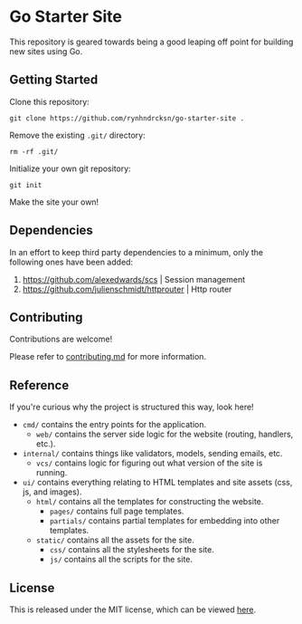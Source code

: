 # Go Starter Site

This repository is geared towards being a good leaping off point for building new sites using Go.

## Getting Started

Clone this repository:

```shell
git clone https://github.com/rynhndrcksn/go-starter-site .
```

Remove the existing `.git/` directory:

```shell
rm -rf .git/
```

Initialize your own git repository:

```shell
git init
```

Make the site your own!

## Dependencies

In an effort to keep third party dependencies to a minimum, only the following ones have been added:

1. https://github.com/alexedwards/scs | Session management
2. https://github.com/julienschmidt/httprouter | Http router

## Contributing

Contributions are welcome!

Please refer to [contributing.md](contributing.md) for more information.

## Reference

If you're curious why the project is structured this way, look here!

- `cmd/` contains the entry points for the application.
    - `web/` contains the server side logic for the website (routing, handlers, etc.).
- `internal/` contains things like validators, models, sending emails, etc.
    - `vcs/` contains logic for figuring out what version of the site is running.
- `ui/` contains everything relating to HTML templates and site assets (css, js, and images).
    - `html/` contains all the templates for constructing the website.
        - `pages/` contains full page templates.
        - `partials/` contains partial templates for embedding into other templates.
    - `static/` contains all the assets for the site.
        - `css/` contains all the stylesheets for the site.
        - `js/` contains all the scripts for the site.

## License

This is released under the MIT license, which can be viewed [here](LICENSE).